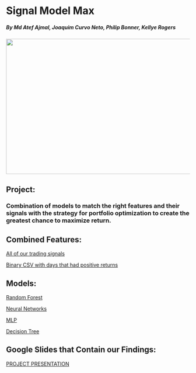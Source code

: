 # Signal Model Max
##### By Md Atef Ajmal, Joaquim Curvo Neto, Philip Bonner, Kellye Rogers

<p align="center">
<img src="https://user-images.githubusercontent.com/62320593/96394137-432dc280-118f-11eb-80e1-32cc104453f2.gif" width="650" height="370"/>
</p>

## Project: ##
### Combination of models to match the right features and their signals with the strategy for portfolio optimization to create the greatest chance to maximize return. ###

## Combined Features:

[All of our trading signals](https://github.com/atefajmal27/Signal_Model_Max/blob/main/updated_joined_df.csv)

[Binary CSV with days that had positive returns](https://github.com/atefajmal27/Signal_Model_Max/blob/main/Y_data.csv)



## Models: 
[Random Forest](https://github.com/atefajmal27/Signal_Model_Max/blob/main/project2-random_forest.ipynb)

[Neural Networks](https://github.com/atefajmal27/Signal_Model_Max/blob/main/neural_networks_model.ipynb)

[MLP](https://github.com/atefajmal27/Signal_Model_Max/blob/main/MLP_Classifier.ipynb)

[Decision Tree](https://github.com/atefajmal27/Signal_Model_Max/blob/main/Decisiontree.ipynb)


## Google Slides that Contain our Findings:
[PROJECT PRESENTATION](https://docs.google.com/presentation/d/1-wLxRTxpiBfXCzrqwb5FHxYnd9_RV8iUgp1WJgh6TBg/edit?usp=sharing)
